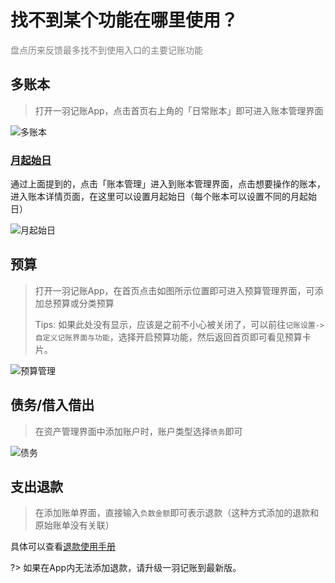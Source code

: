 # 找不到某个功能在哪里使用？

<font color=gray>盘点历来反馈最多找不到使用入口的主要记账功能</font>

## 多账本

> 打开一羽记账App，点击首页右上角的「日常账本」即可进入账本管理界面

![多账本](https://s1.ax1x.com/2023/02/01/pSDC5bq.jpg)

### [月起始日](/doc/pro/start-day-of-month.md)

通过上面提到的，点击「账本管理」进入到账本管理界面，点击想要操作的账本，进入账本详情页面，在这里可以设置月起始日（每个账本可以设置不同的月起始日）

![月起始日](https://s1.ax1x.com/2023/02/18/pSLlmfP.jpg)

## 预算

> 打开一羽记账App，在首页点击如图所示位置即可进入预算管理界面，可添加总预算或分类预算
> 
> Tips: 如果此处没有显示，应该是之前不小心被关闭了，可以前往`记账设置->自定义记账界面与功能`，选择开启预算功能，然后返回首页即可看见预算卡片。

![预算管理](https://s1.ax1x.com/2023/02/01/pSDC4rn.jpg)

## 债务/借入借出

> 在资产管理界面中添加账户时，账户类型选择`债务`即可

![债务](https://s1.ax1x.com/2023/02/01/pSDChKs.jpg)

## 支出退款

> 在添加账单界面，直接输入`负数金额`即可表示退款（这种方式添加的退款和原始账单没有关联）

具体可以查看[退款使用手册](/doc/func/refund.md)

?> 如果在App内无法添加退款，请升级一羽记账到最新版。